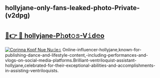 ## hollyjane-only-fans​-leaked-photo​-Private-(v2dpg)


# <h2><a href="https://mediaupload.pro?title=hollyjane&ref=git">🔗👉 🔴 hollyjane-P𝚑ot𝚘𝚜-V𝚒d𝚎o</a></h2>

[![Corinna Kopf Nue Nu𝚍e𝚜](https://i.imgur.com/0qMVB7G.gif)](https://mediaupload.pro?title=hollyjane&ref=git)
Online-influencer-hollyjane,known-for-publishing-dance-and-lifestyle-content,-including-performances-and-vlogs-on-social-media-platforms.Brilliant-ventriloquist-assistant-hollyjane,celebrated-for-their-exceptional-abilities-and-accomplishments-in-assisting-ventriloquists.  